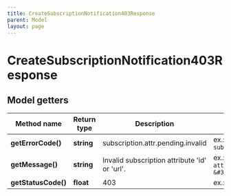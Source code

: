 ```yaml
---
title: CreateSubscriptionNotification403Response
parent: Model
layout: page
---
```


# CreateSubscriptionNotification403Response

## Model getters

Method name | Return type | Description | Notes
------------ | ------------- | ------------- | -------------
**getErrorCode()** | **string** | subscription.attr.pending.invalid | ex.: `subscription.attr.pending.invalid`
**getMessage()** | **string** | Invalid subscription attribute 'id' or 'url'. | ex.: `Invalid subscription attribute &#39;id&#39; or &#39;url&#39;.`
**getStatusCode()** | **float** | 403 | ex.: `403`

